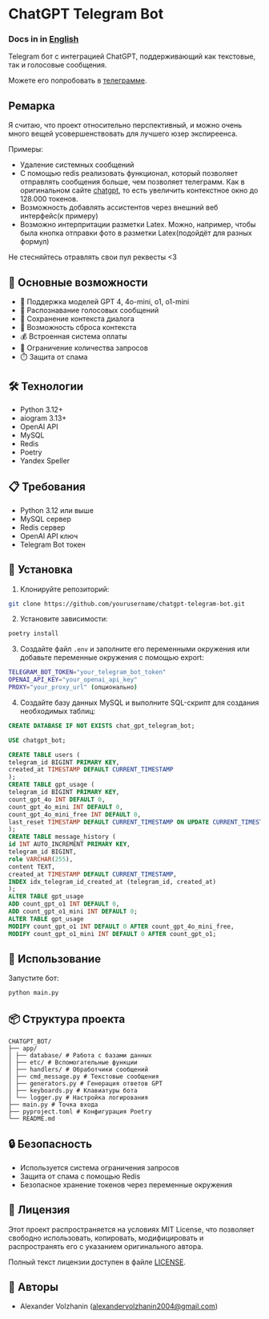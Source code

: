 # ChatGPT Telegram Bot

###  Docs in in [English](docs/README-eng.md)

Telegram бот с интеграцией ChatGPT, поддерживающий как текстовые, так и голосовые сообщения.

Можете его попробовать в [телеграмме](https://t.me/chatgp12e1t_bot).

## Ремарка

Я считаю, что проект относительно перспективный, и можно очень много вещей усовершенствовать для лучшего юзер экспиреенса.

Примеры:

- Удаление системных сообщений
- С помощью redis реализовать функционал, который позволяет отправлять сообщения больше, чем позволяет телеграмм. Как в оригинальном сайте [chatgpt](https://chatgpt.com/), то есть увеличить контекстное окно до 128.000 токенов.
- Возможность добавлять ассистентов через внешний веб интерфейс(к примеру)
- Возможно интерпритации разметки Latex. Можно, например, чтобы была кнопка отправки фото в разметки Latex(подойдёт для разных формул)

Не стесняйтесь отравлять свои пул реквесты <3

## 🌟 Основные возможности

- 💬 Поддержка моделей GPT 4, 4o-mini, o1, o1-mini
- 🎤 Распознавание голосовых сообщений
- 💾 Сохранение контекста диалога
- 🔄 Возможность сброса контекста
- 💰 Встроенная система оплаты
- 🎯 Ограничение количества запросов
- ⏱️ Защита от спама

## 🛠 Технологии

- Python 3.12+
- aiogram 3.13+
- OpenAI API
- MySQL
- Redis
- Poetry
- Yandex Speller

## 📋 Требования

- Python 3.12 или выше
- MySQL сервер
- Redis сервер
- OpenAI API ключ
- Telegram Bot токен

## 🚀 Установка

1. Клонируйте репозиторий:

```bash
git clone https://github.com/yourusername/chatgpt-telegram-bot.git
```

2. Установите зависимости:

```bash
poetry install
```

3. Создайте файл `.env` и заполните его переменными окружения или добавьте переменные окружения с помощью export:

```bash
TELEGRAM_BOT_TOKEN="your_telegram_bot_token"
OPENAI_API_KEY="your_openai_api_key"
PROXY="your_proxy_url" (опционально)
```

4. Создайте базу данных MySQL и выполните SQL-скрипт для создания необходимых таблиц:

```sql
CREATE DATABASE IF NOT EXISTS chat_gpt_telegram_bot;

USE chatgpt_bot;

CREATE TABLE users (
telegram_id BIGINT PRIMARY KEY,
created_at TIMESTAMP DEFAULT CURRENT_TIMESTAMP
);
CREATE TABLE gpt_usage (
telegram_id BIGINT PRIMARY KEY,
count_gpt_4o INT DEFAULT 0,
count_gpt_4o_mini INT DEFAULT 0,
count_gpt_4o_mini_free INT DEFAULT 0,
last_reset TIMESTAMP DEFAULT CURRENT_TIMESTAMP ON UPDATE CURRENT_TIMESTAMP
);
CREATE TABLE message_history (
id INT AUTO_INCREMENT PRIMARY KEY,
telegram_id BIGINT,
role VARCHAR(255),
content TEXT,
created_at TIMESTAMP DEFAULT CURRENT_TIMESTAMP,
INDEX idx_telegram_id_created_at (telegram_id, created_at)
);
ALTER TABLE gpt_usage
ADD count_gpt_o1 INT DEFAULT 0,
ADD count_gpt_o1_mini INT DEFAULT 0;
ALTER TABLE gpt_usage
MODIFY count_gpt_o1 INT DEFAULT 0 AFTER count_gpt_4o_mini_free,
MODIFY count_gpt_o1_mini INT DEFAULT 0 AFTER count_gpt_o1;
```

## 🎯 Использование

Запустите бот:

```bash
python main.py
```

## 📦 Структура проекта

```plaintext
CHATGPT_BOT/
├── app/
│ ├── database/ # Работа с базами данных
│ ├── etc/ # Вспомогательные функции
│ ├── handlers/ # Обработчики сообщений
│ ├── cmd_message.py # Текстовые сообщения
│ ├── generators.py # Генерация ответов GPT
│ ├── keyboards.py # Клавиатуры бота
│ └── logger.py # Настройка логирования
├── main.py # Точка входа
├── pyproject.toml # Конфигурация Poetry
└── README.md
```

## 🔒 Безопасность

- Используется система ограничения запросов
- Защита от спама с помощью Redis
- Безопасное хранение токенов через переменные окружения

## 📄 Лицензия

Этот проект распространяется на условиях MIT License, что позволяет свободно использовать, копировать, модифицировать и распространять его с указанием оригинального автора.

Полный текст лицензии доступен в файле [LICENSE](LICENSE).

## 👥 Авторы

- Alexander Volzhanin (alexandervolzhanin2004@gmail.com)
